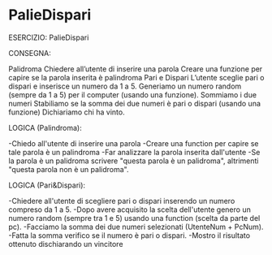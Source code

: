 # PalieDispari
ESERCIZIO: PalieDispari 

CONSEGNA:

Palidroma
Chiedere all’utente di inserire una parola
Creare una funzione per capire se la parola inserita è palindroma
Pari e Dispari
L’utente sceglie pari o dispari e inserisce un numero da 1 a 5.
Generiamo un numero random (sempre da 1 a 5) per il computer (usando una funzione).
Sommiamo i due numeri
Stabiliamo se la somma dei due numeri è pari o dispari (usando una funzione)
Dichiariamo chi ha vinto.


LOGICA (Palindroma):

-Chiedo all'utente di inserire una parola
-Creare una function per capire se tale parola è un palindroma
-Far analizzare la parola inserita dall'utente
-Se la parola è un palidroma scrivere "questa parola è un palidroma", altrimenti "questa parola non è un palidroma".

LOGICA (Pari&Dispari):

-Chiedere all'utente di scegliere pari o dispari inserendo un numero compreso da 1 a 5.
-Dopo avere acquisito la scelta dell'utente genero un numero random (sempre tra 1 e 5) usando una function (scelta da parte del pc).
-Facciamo la somma dei due numeri selezionati (UtenteNum + PcNum).
-Fatta la somma verifico se il numero è pari o dispari.
-Mostro il risultato ottenuto dischiarando un vincitore


